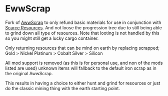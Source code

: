 # EwwScrap
Fork of [AwwScrap](https://github.com/Thraxus/AwwScrap) to only refund basic materials for use in conjunction with [Scarce Resources](https://steamcommunity.com/sharedfiles/filedetails/?id=831739660). And not loose the progression tree due to still being able to grind down all type of resources. Note that looting is not handled by this so you might still get a lucky cargo container.

Only returning resources that can be mind on earth by replacing scrapped;
Gold > Nickel
Platinum > Cobalt
Silver > Silicon

All mod support is removed (as this is for personal use, and non of the mods listed are used) unknown items will fallback to the default iron scrap as in the original AwwScrap.

This results in having a choice to either hunt and grind for resources or just do the classic mining thing with the earth starting point.
